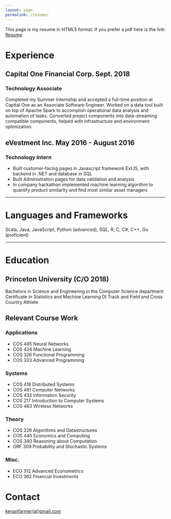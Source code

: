 ```yaml
---
layout: page
permalink: /resume/
---
```


This page is my resume in HTML5 format. If you prefer a pdf here is the link: <a href="{{ site.baseurl }}/resume.pdf">Resume</a>  
<!-- LinkedIn: [Kenan Farmer](https://www.linkedin.com/in/kenan-j-farmer) -->

# Experience
## Capital One Financial Corp.  Sept. 2018
### Technology Associate
Completed my Summer Internship and accepted a full-time position at Capital One as an Associate Software Engineer.
Worked on a data tool built on top of Apache Spark to accomplish operational data analysis and automation of tasks.
Converted project components into data-streaming compatible components, helped with infrastructure and environment optimization.

## eVestment Inc.               May 2016 - August 2016
### Technology Intern
* Built customer-facing pages in Javascript framework ExtJS, with backend in .NET and database in SQL  
* Built Administration pages for data validation and analysis  
* In company hackathon implemented machine learning algorithm to quantify product similarity and find most similar asset managers  

<hr>

# Languages and Frameworks
<!-- TODO -->
Scala, Java,  JavaScript,  Python (advanced), SQL, R, C, C#, C++, Go (proficient)

<hr>

# Education
## Princeton University (C/O 2018)
Bachelors in Science and Engineering in the Computer Science department
Certificate in Statistics and Machine Learning
DI Track and Field and Cross Country Athlete

## Relevant Course Work
### Applications
- COS 485 Neural Networks
- COS 424 Machine Learning
- COS 326 Functional Programming
- COS 333 Advanced Programming

### Systems
- COS 418 Distributed Systems
- COS 461 Computer Networks
- COS 432 Information Security
- COS 217 Introduction to Computer Systems
- COS 463 Wireless Networks

### Theory
- COS 226 Algorithms and Datastructures
- COS 445 Economics and Computing
- COS 340 Reasoning about Computation
- ORF 309 Probability and Stochastic Systems

### Misc.
- ECO 312 Advanced Econometrics
- ECO 362 Financial Investments

<!-- ## Projects
___ -->

# Contact
[kenanfarmer(at)gmail.com](mailto:kenanfarmer@gmail.com)
